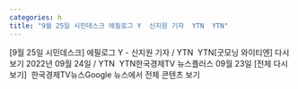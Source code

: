 ```yaml
---
categories: h
title: "9월 25일 시민데스크 에필로그 Y  신지원 기자  YTN  YTN"
---
```

[9월 25일 시민데스크] 에필로그 Y - 신지원 기자 / YTN&nbsp;&nbsp;YTN[굿모닝 와이티엔] 다시보기 2022년 09월 24일 / YTN&nbsp;&nbsp;YTN한국경제TV 뉴스플러스 09월 23일 [전체 다시보기]&nbsp;&nbsp;한국경제TV뉴스Google 뉴스에서 전체 콘텐츠 보기